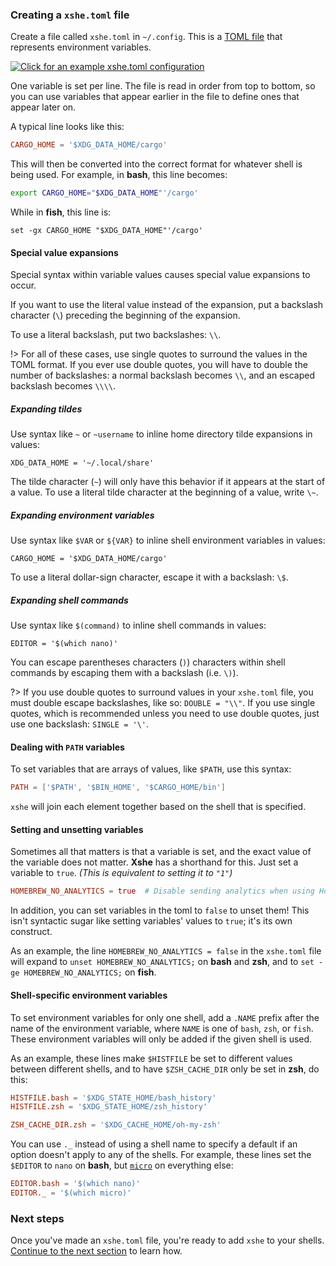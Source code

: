 ### Creating a `xshe.toml` file

Create a file called `xshe.toml` in `~/.config`. This is a [TOML file][TOML] that represents environment variables.

[![Click for an example `xshe.toml` configuration][icon-example]][example]

One variable is set per line.
The file is read in order from top to bottom,
so you can use variables that appear earlier in the file to define ones that appear later on.

A typical line looks like this:

```toml
CARGO_HOME = '$XDG_DATA_HOME/cargo'
```

This will then be converted into the correct format for whatever shell is being used.
For example, in **bash**, this line becomes:

```bash
export CARGO_HOME="$XDG_DATA_HOME"'/cargo'
```
While in **fish**, this line is:
```fish
set -gx CARGO_HOME "$XDG_DATA_HOME"'/cargo'
```

#### Special value expansions

Special syntax within variable values causes special value expansions to occur.

If you want to use the literal value instead of the expansion,
put a backslash character (`\`) preceding the beginning of the expansion.

To use a literal backslash, put two backslashes: `\\`.

!> For all of these cases, use single quotes to surround the values in the TOML format.
   If you ever use double quotes, you will have to double the number of backslashes:
   a normal backslash becomes `\\`, and an escaped backslash becomes `\\\\`.

##### Expanding tildes

Use syntax like `~` or `~username` to inline home directory tilde expansions in values:

```shell
XDG_DATA_HOME = '~/.local/share'
```

The tilde character (`~`) will only have this behavior if it appears at the start of a value.
To use a literal tilde character at the beginning of a value, write `\~`.

##### Expanding environment variables

Use syntax like `$VAR` or `${VAR}` to inline shell environment variables in values:

```shell
CARGO_HOME = '$XDG_DATA_HOME/cargo'
```

To use a literal dollar-sign character, escape it with a backslash: `\$`.

##### Expanding shell commands

Use syntax like `$(command)` to inline shell commands in values:

```shell
EDITOR = '$(which nano)'
```

You can escape parentheses characters (`)`) characters within shell commands
by escaping them with a backslash (i.e. `\)`).

?> If you use double quotes to surround values in your `xshe.toml` file,
   you must double escape backslashes, like so: `DOUBLE = "\\"`.
   If you use single quotes, which is recommended unless you need to use double quotes,
   just use one backslash: `SINGLE = '\'`.


#### Dealing with `PATH` variables

To set variables that are arrays of values, like `$PATH`, use this syntax:

```toml
PATH = ['$PATH', '$BIN_HOME', '$CARGO_HOME/bin']
```
`xshe` will join each element together based on the shell that is specified.

#### Setting and unsetting variables

Sometimes all that matters is that a variable is set, and the exact value of the variable does not matter.
**Xshe** has a shorthand for this.
Just set a variable to `true`. *(This is equivalent to setting it to `"1"`)*

```toml
HOMEBREW_NO_ANALYTICS = true  # Disable sending analytics when using Homebrew
```

In addition, you can set variables in the toml to `false` to unset them!
This isn't syntactic sugar like setting variables' values to `true`; it's its own construct.

As an example, the line `HOMEBREW_NO_ANALYTICS = false` in the `xshe.toml` file will
expand to `unset HOMEBREW_NO_ANALYTICS;` on **bash** and **zsh**, and to `set -ge HOMEBREW_NO_ANALYTICS;` on **fish**.

#### Shell-specific environment variables

To set environment variables for only one shell, add a `.NAME` prefix after the name of the environment variable,
where `NAME` is one of `bash`, `zsh`, or `fish`.
These environment variables will only be added if the given shell is used.

As an example, these lines make `$HISTFILE` be set to different values between different shells,
and to have `$ZSH_CACHE_DIR` only be set in **zsh**, do this:

```toml
HISTFILE.bash = '$XDG_STATE_HOME/bash_history'
HISTFILE.zsh = '$XDG_STATE_HOME/zsh_history'

ZSH_CACHE_DIR.zsh = '$XDG_CACHE_HOME/oh-my-zsh'
```

You can use `._` instead of using a shell name to specify a default if an option doesn't apply to any of the shells.
For example, these lines set the `$EDITOR` to `nano` on **bash**, but [`micro`][micro] on everything else:

```toml
EDITOR.bash = '$(which nano)'
EDITOR._ = '$(which micro)'
```

### Next steps

Once you've made an `xshe.toml` file, you're ready to add `xshe` to your shells.
[Continue to the next section](cli.md) to learn how.

[icon-example]: https://img.shields.io/badge/Example-xshe.toml-blue?labelColor=blue&color=lightblue&logo=file&logoColor=white&style=for-the-badge
[example]: https://gist.github.com/superatomic/52a46e53a4afce75ede4db7ba6354e0a

[TOML]: https://toml.io/en/
[micro]: https://micro-editor.github.io/
